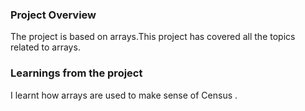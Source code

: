### Project Overview

 The project is based on arrays.This project has covered all the topics related to arrays. 


### Learnings from the project

 I learnt how arrays are used to make sense of Census .



